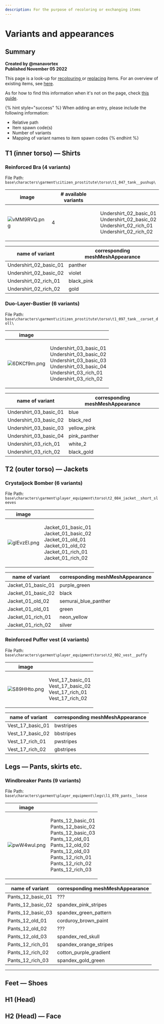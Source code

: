 ```yaml
---
description: For the purpose of recoloring or exchanging items
---
```


# Variants and appearances

## Summary <a href="#summary" id="summary"></a>

**Created by @manavortex**\
**Published November 05 2022**

This page is a look-up for [recolouring ](../../modding-guides/items-equipment/editing-existing-items/changing-materials-colors-and-textures.md)or [replacing](../../modding-guides/items-equipment/editing-existing-items/replace-a-player-item-with-an-npc-item.md) items. For an overview of existing items, see [here](./).

As for how to find this information when it's not on the page, check [this guide](spawn-codes-baseids-hashes.md#the-.app).

{% hint style="success" %}
When adding an entry, please include the following information:

* Relative path
* Item spawn code(s)
* Number of variants
* Mapping of variant names to item spawn codes
{% endhint %}

## T1 (inner torso) — Shirts

### Reinforced Bra (4 variants)

File Path: `base\characters\garment\citizen_prostitute\torso\t1_047_tank__pushup\`

| image                                           | # available variants |                                                                                                           |
| ----------------------------------------------- | -------------------- | --------------------------------------------------------------------------------------------------------- |
| ![vMM9RVQ.png](https://i.imgur.com/vMM9RVQ.png) | 4                    | <p>Undershirt_02_basic_01<br>Undershirt_02_basic_02<br>Undershirt_02_rich_01<br>Undershirt_02_rich_02</p> |

| name of variant           | corresponding meshMeshAppearance |
| ------------------------- | -------------------------------- |
| Undershirt\_02\_basic\_01 | panther                          |
| Undershirt\_02\_basic\_02 | violet                           |
| Undershirt\_02\_rich\_01  | black\_pink                      |
| Undershirt\_02\_rich\_02  | gold                             |

### Duo-Layer-Bustier (6 variants)

File Path: `base\characters\garment\citizen_prostitute\torso\t1_097_tank__corset_doll\`

| image                                           |                                                                                                                                                               |
| ----------------------------------------------- | ------------------------------------------------------------------------------------------------------------------------------------------------------------- |
| ![6DKCf9m.png](https://i.imgur.com/6DKCf9m.png) | <p>Undershirt_03_basic_01<br>Undershirt_03_basic_02<br>Undershirt_03_basic_03<br>Undershirt_03_basic_04<br>Undershirt_03_rich_01<br>Undershirt_03_rich_02</p> |

| name of variant           | corresponding meshMeshAppearance |
| ------------------------- | -------------------------------- |
| Undershirt\_03\_basic\_01 | blue                             |
| Undershirt\_03\_basic\_02 | black\_red                       |
| Undershirt\_03\_basic\_03 | yellow\_pink                     |
| Undershirt\_03\_basic\_04 | pink\_panther                    |
| Undershirt\_03\_rich\_01  | white\_2                         |
| Undershirt\_03\_rich\_02  | black\_gold                      |

## T2 (outer torso) — Jackets

### Crystaljock Bomber (6 variants)

File Path: `base\characters\garment\player_equipment\torso\t2_084_jacket__short_sleeves`

| image                                           |                                                                                                                                                    |
| ----------------------------------------------- | -------------------------------------------------------------------------------------------------------------------------------------------------- |
| ![glEvzEl.png](https://i.imgur.com/glEvzEl.png) | <p>Jacket_01_basic_01<br>Jacket_01_basic_02<br>Jacket_01_old_01     <br>Jacket_01_old_02     <br>Jacket_01_rich_01     <br>Jacket_01_rich_02  </p> |

| name of variant       | corresponding meshMeshAppearance |
| --------------------- | -------------------------------- |
| Jacket\_01\_basic\_01 | purple\_green                    |
| Jacket\_01\_basic\_02 | black                            |
| Jacket\_01\_old\_02   | semurai\_blue\_panther           |
| Jacket\_01\_old\_01   | green                            |
| Jacket\_01\_rich\_01  | neon\_yellow                     |
| Jacket\_01\_rich\_02  | silver                           |

### Reinforced Puffer vest (4 variants)

File Path: `base\characters\garment\player_equipment\torso\t2_002_vest__puffy`

| image                                           |                                                                                   |
| ----------------------------------------------- | --------------------------------------------------------------------------------- |
| ![S89HHto.png](https://i.imgur.com/S89HHto.png) | <p>Vest_17_basic_01<br>Vest_17_basic_02<br>Vest_17_rich_01<br>Vest_17_rich_02</p> |

| name of variant     | corresponding meshMeshAppearance |
| ------------------- | -------------------------------- |
| Vest\_17\_basic\_01 | bwstripes                        |
| Vest\_17\_basic\_02 | bbstripes                        |
| Vest\_17\_rich\_01  | pwstripes                        |
| Vest\_17\_rich\_02  | gbstripes                        |

## Legs — Pants, skirts etc.

### Windbreaker Pants (9 variants)

File Path: `base\characters\garment\player_equipment\legs\l1_070_pants__loose`

| image                                           |                                                                                                                                                                                         |
| ----------------------------------------------- | --------------------------------------------------------------------------------------------------------------------------------------------------------------------------------------- |
| ![pwW4wul.png](https://i.imgur.com/pwW4wul.png) | <p>Pants_12_basic_01<br>Pants_12_basic_02<br>Pants_12_basic_03<br>Pants_12_old_01<br>Pants_12_old_02<br>Pants_12_old_03<br>Pants_12_rich_01<br>Pants_12_rich_02<br>Pants_12_rich_03</p> |

| name of variant      | corresponding meshMeshAppearance |
| -------------------- | -------------------------------- |
| Pants\_12\_basic\_01 |  ???                             |
| Pants\_12\_basic\_02 | spandex\_pink\_stripes           |
| Pants\_12\_basic\_03 | spandex\_green\_pattern          |
| Pants\_12\_old\_01   | corduroy\_brown\_paint           |
| Pants\_12\_old\_02   |  ???                             |
| Pants\_12\_old\_03   | spandex\_red\_skull              |
| Pants\_12\_rich\_01  | spandex\_orange\_stripes         |
| Pants\_12\_rich\_02  | cotton\_purple\_gradient         |
| Pants\_12\_rich\_03  | spandex\_gold\_green             |

***

## Feet — Shoes

## H1 (Head)

## H2 (Head) — Face
